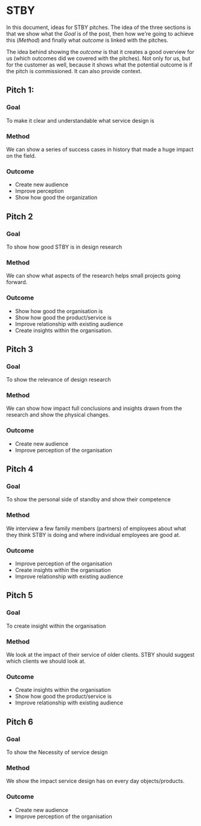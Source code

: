 # STBY

In this document, ideas for STBY pitches. The idea of the three sections is that we show what the *Goal* is of the post, then how we're going to achieve this (*Method*) and finally what *outcome* is linked with the pitches.

The idea behind showing the *outcome* is that it creates a good overview for us (which outcomes did we covered with the pitches). Not only for us, but for the customer as well, because it shows what the potential outcome is if the pitch is commissioned. It can also provide context.

## Pitch 1:

### Goal

To make it clear and understandable what service design is

### Method

We can show a series of success cases in history that made a huge impact on the field.

### Outcome

* Create new audience
* Improve perception
* Show how good the organization

## Pitch 2

### Goal

To show how good STBY is in design research

### Method

We can show what aspects of the research helps small projects going forward.

### Outcome

* Show how good the organisation is
* Show how good the product/service is
* Improve relationship with existing audience
* Create insights within the organisation.

## Pitch 3

### Goal

To show the relevance of design research

### Method

We can show how impact full conclusions and insights drawn from the research and show the physical changes.

### Outcome

* Create new audience
* Improve perception of the organisation

## Pitch 4

### Goal

To show the personal side of standby and show their competence

### Method

We interview a few family members (partners) of employees about what they think STBY is doing and where individual employees are good at.

### Outcome

* Improve perception of the organisation
* Create insights within the organisation
* Improve relationship with existing audience

## Pitch 5

### Goal

To create insight within the organisation

### Method

We look at the impact of their service of older clients. STBY should suggest which clients we should look at.

### Outcome

* Create insights within the organisation
* Show how good the product/service is
* Improve relationship with existing audience

## Pitch 6

### Goal

To show the Necessity of service design

### Method

We show the impact service design has on every day objects/products.

### Outcome

* Create new audience
* Improve perception of the organisation
